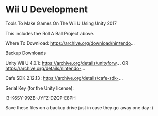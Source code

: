 # Wii U Development
 Tools To Make Games On The Wii U Using Unity 2017

 This includes the Roll A Ball Project above.

Where To Download:
https://archive.org/download/nintendo...

Backup Downloads

Unity Wii U 4.0.1:
https://archive.org/details/unityforw...
OR
https://archive.org/details/nintendo-...

Cafe SDK 2.12.13:
https://archive.org/details/cafe-sdk-...

Serial Key (for the Unity license):

I3-K6SY-99ZB-JYFZ-DZQP-E8PH

Save these files on a backup drive just in case they go away one day :)
